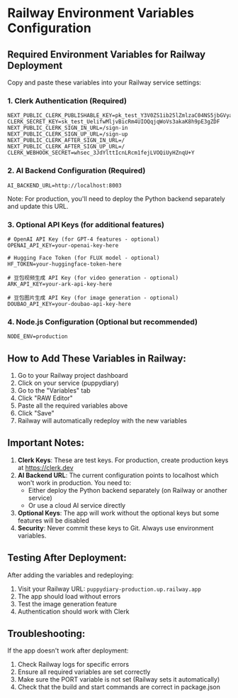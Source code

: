 # Railway Environment Variables Configuration

## Required Environment Variables for Railway Deployment

Copy and paste these variables into your Railway service settings:

### 1. Clerk Authentication (Required)
```
NEXT_PUBLIC_CLERK_PUBLISHABLE_KEY=pk_test_Y3V0ZS1ib25lZmlzaC04NS5jbGVyay5hY2NvdW50cy5kZXYk
CLERK_SECRET_KEY=sk_test_UelifwMljvBicRm4UIOQqjqWoVs3akaK8h9pE3gZDF
NEXT_PUBLIC_CLERK_SIGN_IN_URL=/sign-in
NEXT_PUBLIC_CLERK_SIGN_UP_URL=/sign-up
NEXT_PUBLIC_CLERK_AFTER_SIGN_IN_URL=/
NEXT_PUBLIC_CLERK_AFTER_SIGN_UP_URL=/
CLERK_WEBHOOK_SECRET=whsec_3JdYlttIcnLRcm1fejLVOQiUyHZnqU+Y
```

### 2. AI Backend Configuration (Required)
```
AI_BACKEND_URL=http://localhost:8003
```
Note: For production, you'll need to deploy the Python backend separately and update this URL.

### 3. Optional API Keys (for additional features)
```
# OpenAI API Key (for GPT-4 features - optional)
OPENAI_API_KEY=your-openai-key-here

# Hugging Face Token (for FLUX model - optional)
HF_TOKEN=your-huggingface-token-here

# 豆包视频生成 API Key (for video generation - optional)
ARK_API_KEY=your-ark-api-key-here

# 豆包图片生成 API Key (for image generation - optional)
DOUBAO_API_KEY=your-doubao-api-key-here
```

### 4. Node.js Configuration (Optional but recommended)
```
NODE_ENV=production
```

## How to Add These Variables in Railway:

1. Go to your Railway project dashboard
2. Click on your service (puppydiary)
3. Go to the "Variables" tab
4. Click "RAW Editor"
5. Paste all the required variables above
6. Click "Save" 
7. Railway will automatically redeploy with the new variables

## Important Notes:

1. **Clerk Keys**: These are test keys. For production, create production keys at https://clerk.dev
2. **AI Backend URL**: The current configuration points to localhost which won't work in production. You need to:
   - Either deploy the Python backend separately (on Railway or another service)
   - Or use a cloud AI service directly
3. **Optional Keys**: The app will work without the optional keys but some features will be disabled
4. **Security**: Never commit these keys to Git. Always use environment variables.

## Testing After Deployment:

After adding the variables and redeploying:
1. Visit your Railway URL: `puppydiary-production.up.railway.app`
2. The app should load without errors
3. Test the image generation feature
4. Authentication should work with Clerk

## Troubleshooting:

If the app doesn't work after deployment:
1. Check Railway logs for specific errors
2. Ensure all required variables are set correctly
3. Make sure the PORT variable is not set (Railway sets it automatically)
4. Check that the build and start commands are correct in package.json